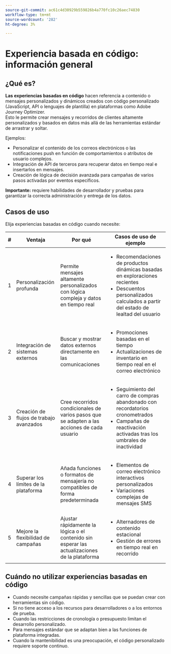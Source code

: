 ```yaml
---
source-git-commit: ac61c4d30929b559826b4a770fc10c26aec74830
workflow-type: tm+mt
source-wordcount: '282'
ht-degree: 3%

---
```

# Experiencia basada en código: información general

## ¿Qué es?

**Las experiencias basadas en código** hacen referencia a contenido o mensajes personalizados y dinámicos creados con código personalizado (JavaScript, API o lenguajes de plantilla) en plataformas como Adobe Journey Optimizer.\
Esto le permite crear mensajes y recorridos de clientes altamente personalizados y basados en datos más allá de las herramientas estándar de arrastrar y soltar.

Ejemplos:

* Personalizar el contenido de los correos electrónicos o las notificaciones push en función de comportamientos o atributos de usuario complejos.
* Integración de API de terceros para recuperar datos en tiempo real e insertarlos en mensajes.
* Creación de lógica de decisión avanzada para campañas de varios pasos activadas por eventos específicos.

**Importante:** requiere habilidades de desarrollador y pruebas para garantizar la correcta administración y entrega de los datos.

## Casos de uso

Elija experiencias basadas en código cuando necesite:

| # | Ventaja | Por qué | Casos de uso de ejemplo |
|---|---------|-----|-------------------|
| 1 | Personalización profunda | Permite mensajes altamente personalizados con lógica compleja y datos en tiempo real | <ul><li>Recomendaciones de productos dinámicas basadas en exploraciones recientes</li><li>Descuentos personalizados calculados a partir del estado de lealtad del usuario</li></ul> |
| 2 | Integración de sistemas externos | Buscar y mostrar datos externos directamente en las comunicaciones | <ul><li>Promociones basadas en el tiempo</li><li>Actualizaciones de inventario en tiempo real en el correo electrónico</li></ul> |
| 3 | Creación de flujos de trabajo avanzados | Cree recorridos condicionales de varios pasos que se adapten a las acciones de cada usuario | <ul><li>Seguimiento del carro de compras abandonado con recordatorios cronometrados</li><li>Campañas de reactivación activadas tras los umbrales de inactividad</li></ul> |
| 4 | Superar los límites de la plataforma | Añada funciones o formatos de mensajería no compatibles de forma predeterminada | <ul><li>Elementos de correo electrónico interactivos personalizados</li><li>Variaciones complejas de mensajes SMS</li></ul> |
| 5 | Mejore la flexibilidad de campañas | Ajustar rápidamente la lógica o el contenido sin esperar las actualizaciones de la plataforma | <ul><li>Alternadores de contenido estacional</li><li>Gestión de errores en tiempo real en recorrido</li></ul> |

## Cuándo no utilizar experiencias basadas en código

* Cuando necesite campañas rápidas y sencillas que se puedan crear con herramientas sin código.
* Si no tiene acceso a los recursos para desarrolladores o a los entornos de prueba.
* Cuando las restricciones de cronología o presupuesto limitan el desarrollo personalizado.
* Para mensajes estándar que se adaptan bien a las funciones de plataforma integradas.
* Cuando la mantenibilidad es una preocupación, el código personalizado requiere soporte continuo.
